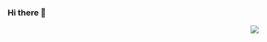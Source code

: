 ### Hi there 👋
<img align="right" src="https://github-readme-stats.vercel.app/api?username=Rentr02&show_icons=true&icon_color=CE1D2D&text_color=718096&bg_color=ffffff&hide_title=true" />
<!--
**Rentr02/Rentr02** is a ✨ _special_ ✨ repository because its `README.md` (this file) appears on your GitHub profile.

Here are some ideas to get you started:

- 🔭 I’m currently working on ...
- 🌱 I’m currently learning ...
- 👯 I’m looking to collaborate on ...
- 🤔 I’m looking for help with ...
- 💬 Ask me about ...
- 📫 How to reach me: ...
- 😄 Pronouns: ...
- ⚡ Fun fact: ...
-->

